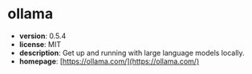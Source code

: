 # ollama

- **version**: 0.5.4
- **license**: MIT
- **description**: Get up and running with large language models locally.
- **homepage**: [https://ollama.com/](https://ollama.com/)

